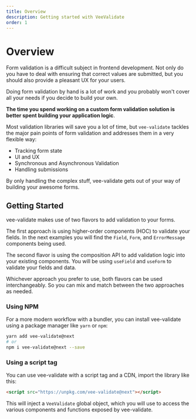 ```yaml
---
title: Overview
description: Getting started with VeeValidate
order: 1
---
```


# Overview

Form validation is a difficult subject in frontend development. Not only do you have to deal with ensuring that correct values are submitted, but you should also provide a pleasant UX for your users.

Doing form validation by hand is a lot of work and you probably won't cover all your needs if you decide to build your own.

**The time you spend working on a custom form validation solution is better spent building your application logic**.

Most validation libraries will save you a lot of time, but `vee-validate` tackles the major pain points of form validation and addresses them in a very flexible way:

<div class="features">

- Tracking form state
- UI and UX
- Synchronous and Asynchronous Validation
- Handling submissions

</div>

By only handling the complex stuff, vee-validate gets out of your way of building your awesome forms.

## Getting Started

vee-validate makes use of two flavors to add validation to your forms.

The first approach is using higher-order components (HOC) to validate your fields. In the next examples you will find the `Field`, `Form`, and `ErrorMessage` components being used.

The second flavor is using the composition API to add validation logic into your existing components. You will be using `useField` and `useForm` to validate your fields and data.

Whichever approach you prefer to use, both flavors can be used interchangeably. So you can mix and match between the two approaches as needed.

### Using NPM

For a more modern workflow with a bundler, you can install vee-validate using a package manager like `yarn` or `npm`:

```sh
yarn add vee-validate@next
# or
npm i vee-validate@next --save
```

### Using a script tag

You can use vee-validate with a script tag and a CDN, import the library like this:

```html
<script src="https://unpkg.com/vee-validate@next"></script>
```

This will inject a `VeeValidate` global object, which you will use to access the various components and functions exposed by vee-validate.
